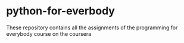 # python-for-everbody
These repository contains all the assignments of the programming for everybody course on the coursera 
